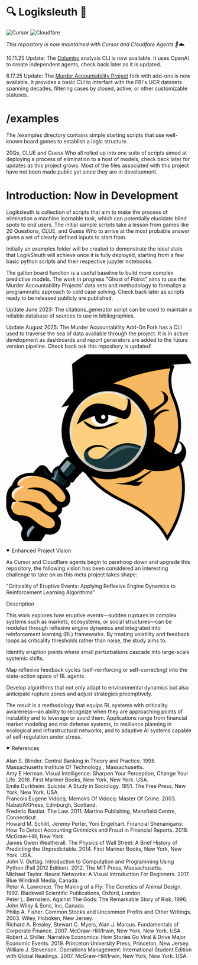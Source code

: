 # 🔍 Logiksleuth 🔎 

![Cursor](https://encrypted-tbn0.gstatic.com/images?q=tbn:ANd9GcQ18A9mlKIzlij_O5U59P_xivyjup2uGgb6IA&s)
![Cloudfare](https://images.crunchbase.com/image/upload/c_pad,h_256,w_256,f_auto,q_auto:eco,dpr_1/ojolial4xcf1i0txz9qh)

*This repository is now maintained with Cursor and Cloudfare Agents 🤖☁️.*

10.11.25 Update: The [Columbo](https://github.com/Photon1c/logiksleuth/tree/main/criminology/Columbo) analysis CLI is now available. It uses OpenAI to create independent agents, check back later as it is updated.


8.17.25 Update: The [Murder Accountability Project](https://github.com/Photon1c/logiksleuth/tree/main/MurderAccountabilityProject) fork with add-ons is now available. It provides a basic CLI to interfact with the FBI's UCR datasets spanning decades, filtering cases by closed, active, or other customizable statuses.   

# /examples 

The /examples directory contains simple starting scripts that use well-known board games to establish a logic structure.

20Qs, CLUE and Guess Who all rolled up into one suite of scripts aimed at deploying a process of elimination to a host of models, check back later for updates as this project grows. Most of the files associated with this project have not been made public yet since they are in development.




# Introduction: Now in Development
Logiksleuth is collection of scripts that aim to make the process of elimination a machine learnable task, which can potentially elucidate
blind spots to end users. The initial sample scripts take a lesson from games like 20 Questions, CLUE, and Guess Who to arrive at the
most probable answer given a set of clearly defined inputs to start from. 

Initially an examples folder will be created to demonstrate the ideal state that LogikSleuth will achieve once
it is fully deployed, starting from a few basic python scripts and their respective jupyter notebooks. 

The galton board function is a useful baseline to build more complex predictive models. The work in progress "Ghost of Poirot" aims to use
the Murder Accountability Projects' data sets and methodology to formalize a programmatic approach to cold case solving. Check back later as
scripts ready to be released publicly are published.

Update June 2023: The citations_generator script can be used to maintain a reliable database of sources to use in bibliographies.

Update August 2025: The Murder Accountability Add-On Fork has a CLI used to traverse the sea of data available through the project. It is in active development as dashboards and report generators are added to the future version pipeline. Check back ask this repository is updated!

![logo](logiksleuth.png)
<br>

<details open>
<summary>Enhanced Project Vision</summary>  
  
As Cursor and Cloudflare agents begin to paratroop down and upgrade this repository, the following vision has been considered an interesting challenge to take on as this meta project takes shape:

"Criticality of Eruptive Events: Applying Reflexive Engine Dynamics to Reinforcement Learning Algorithms"

Description

This work explores how eruptive events—sudden ruptures in complex systems such as markets, ecosystems, or social structures—can be modeled through reflexive engine dynamics and integrated into reinforcement learning (RL) frameworks. By treating volatility and feedback loops as criticality thresholds rather than noise, the study aims to:

Identify eruption points where small perturbations cascade into large-scale systemic shifts.

Map reflexive feedback cycles (self-reinforcing or self-correcting) into the state-action space of RL agents.

Develop algorithms that not only adapt to environmental dynamics but also anticipate rupture zones and adjust strategies preemptively.

The result is a methodology that equips RL systems with criticality awareness—an ability to recognize when they are approaching points of instability and to leverage or avoid them. Applications range from financial market modeling and risk defense systems, to resilience planning in ecological and infrastructural networks, and to adaptive AI systems capable of self-regulation under stress.  

</details>

  
</details>

<details open>
<summary>References</summary>
<br>
Alan S. Blinder. Central Banking in Theory and Practice. 1998. Massachusetts Institute Of Technology , Massachusetts.<br>
Amy E Herman. Visual Intelligence: Sharpen Your Perception, Change Your Life. 2016. First Mariner Books, New York, New York. USA.<br>
Emile Durkheim. Suicide: A Study in Sociology. 1951. The Free Press, New York, New York. USA.<br>
Francois Eugene Vidocq. Memoirs Of Vidocq: Master Of Crime. 2003. Nabat/AKPress, Edinburgh, Scotland.<br>
Frederic Bastiat. The Law. 2011. Martino Publishing, Mansfield Centre, Connecticut .<br>
Howard M. Schilit, Jeremy Perler, Yoni Engelhart. Financial Shenanigans: How To Detect Accounting Gimmicks and Fraud in Financial Reports. 2018. McGraw-Hill, New York.<br>
James Owen Weatherall. The Physics of Wall Street: A Brief History of Predicting the Unpredictable. 2014. First Mariner Books, New York, New York. USA.<br>
John V. Guttag. Introduction to Computation and Programming Using Python (Fall 2012 Edition). 2012. The MIT Press, Massachusetts.<br>
Michael Taylor. Neural Networks: A Visual Introduction For Beginners. 2017. Blue Windmill Media, Canada.<br>
Peter A. Lawrence. The Making of a Fly: The Genetics of Animal Design. 1992. Blackwell Scientific Publications, Oxford, London.<br>
Peter L. Bernstein. Against The Gods: The Remarkable Story of Risk. 1996. John Wiley & Sons, Inc, Canada.<br>
Philip A. Fisher. Common Stocks and Uncommon Profits and Other Writings. 2003. Wiley, Hoboken, New Jersey.<br>
Richard A. Brealey, Stewart C. Myers, Alan J. Marcus. Fundamentals of Corporate Finance. 2007. McGraw-Hill/Irwin, New York, New York. USA.<br>
Robert J. Shiller. Narrative Economics: How Stories Go Viral & Drive Major Economic Events. 2019. Princeton University Press, Princeton, New Jersey.<br>
William J. Stevenson. Operations Management: International Student Edition with Global Readings. 2007. McGraw-Hill/Irwin, New York, New York. USA.<br>
</details>
